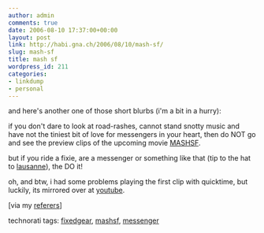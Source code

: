 ```yaml
---
author: admin
comments: true
date: 2006-08-10 17:37:00+00:00
layout: post
link: http://habi.gna.ch/2006/08/10/mash-sf/
slug: mash-sf
title: mash sf
wordpress_id: 211
categories:
- linkdump
- personal
---
```



and here's another one of those short blurbs (i'm a bit in a hurry):
  
if you don't dare to look at road-rashes, cannot stand snotty music and have not the tiniest bit of love for messengers in your heart, then do NOT go and see the preview clips of the upcoming movie [MASHSF](http://www.mashsf.com/).



but if you ride a fixie, are a messenger or something like that (tip to the hat to [lausanne](http://velocite.ch/weblogtoo/)), the DO it!



oh, and btw, i had some problems playing the first clip with quicktime, but luckily, its mirrored over at [youtube](http://www.youtube.com/watch?v=qaxAEXBBKfY).



[via my [referers](http://dealingwith.livejournal.com/408391.html)]





technorati tags: [fixedgear](http://www.technorati.com/tag/fixedgear), [mashsf](http://www.technorati.com/tag/mashsf), [messenger](http://www.technorati.com/tag/messenger)
